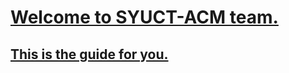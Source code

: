 # <u>Welcome to SYUCT-ACM team.</u>
## [__This is the guide for you.__](https://github.com/syuctacm/syuctacm/wiki)
